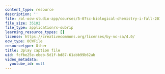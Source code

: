 ```yaml
---
content_type: resource
description: ''
file: /ol-ocw-studio-app/courses/5-07sc-biological-chemistry-i-fall-2013/fcfbe25eebeb5d1fbd8761abb99b62ab_56vQ0S2eAjw.vtt
file_size: 35102
file_type: application/x-subrip
learning_resource_types: []
license: https://creativecommons.org/licenses/by-nc-sa/4.0/
ocw_type: OCWFile
resourcetype: Other
title: 3play caption file
uid: fcfbe25e-ebeb-5d1f-bd87-61abb99b62ab
video_metadata:
  youtube_id: null
---
```

